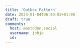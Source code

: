 ```yaml
---
title: 'Outbox Pattern'
date: 2024-01-04T06:40:02+01:00
draft: true
comments:
  host: mastodon.social
  username: johjo
  id: 
---
```

